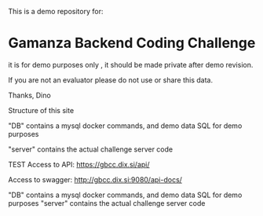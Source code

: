 This is a demo repository for:

# Gamanza Backend Coding Challenge
it is for demo purposes only , it should be made private after demo revision.

If you are not an evaluator please do not use or share this data.

Thanks, Dino

Structure of this site

"DB" contains a mysql docker commands, and demo data SQL for demo purposes

"server" contains the actual challenge server code

TEST 
Access to API:
https://gbcc.dix.si/api/

Access to swagger:
http://gbcc.dix.si:9080/api-docs/

  "DB" contains a mysql docker commands, and demo data SQL for demo purposes
  "server" contains the actual challenge server code


